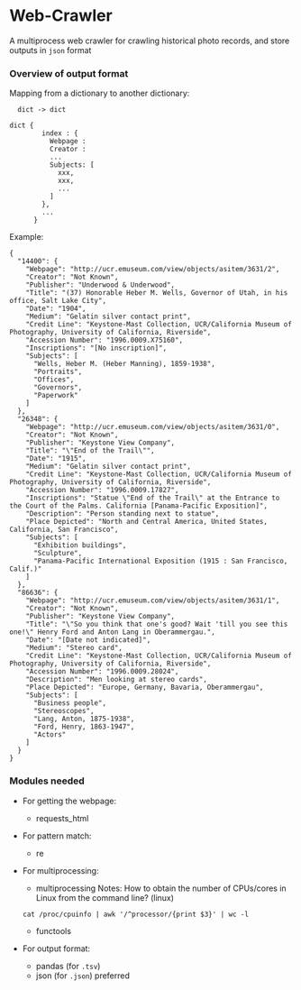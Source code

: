 # Web-Crawler
A multiprocess web crawler for crawling historical photo records, and store outputs in `json` format

### Overview of output format
Mapping from a dictionary to another dictionary:
```
  dict -> dict

dict {
        index : {
          Webpage : 
          Creator : 
          ...
          Subjects: [
            xxx, 
            xxx,
            ...
          ]
        },
        ...
      }
```

Example:
```
{
  "14400": {
    "Webpage": "http://ucr.emuseum.com/view/objects/asitem/3631/2",
    "Creator": "Not Known",
    "Publisher": "Underwood & Underwood",
    "Title": "(37) Honorable Heber M. Wells, Governor of Utah, in his office, Salt Lake City",
    "Date": "1904",
    "Medium": "Gelatin silver contact print",
    "Credit Line": "Keystone-Mast Collection, UCR/California Museum of Photography, University of California, Riverside",
    "Accession Number": "1996.0009.X75160",
    "Inscriptions": "[No inscription]",
    "Subjects": [
      "Wells, Heber M. (Heber Manning), 1859-1938",
      "Portraits",
      "Offices",
      "Governors",
      "Paperwork"
    ]
  },
  "26348": {
    "Webpage": "http://ucr.emuseum.com/view/objects/asitem/3631/0",
    "Creator": "Not Known",
    "Publisher": "Keystone View Company",
    "Title": "\"End of the Trail\"",
    "Date": "1915",
    "Medium": "Gelatin silver contact print",
    "Credit Line": "Keystone-Mast Collection, UCR/California Museum of Photography, University of California, Riverside",
    "Accession Number": "1996.0009.17827",
    "Inscriptions": "Statue \"End of the Trail\" at the Entrance to the Court of the Palms. California [Panama-Pacific Exposition]",
    "Description": "Person standing next to statue",
    "Place Depicted": "North and Central America, United States, California, San Francisco",
    "Subjects": [
      "Exhibition buildings",
      "Sculpture",
      "Panama-Pacific International Exposition (1915 : San Francisco, Calif.)"
    ]
  },
  "86636": {
    "Webpage": "http://ucr.emuseum.com/view/objects/asitem/3631/1",
    "Creator": "Not Known",
    "Publisher": "Keystone View Company",
    "Title": "\"So you think that one's good? Wait 'till you see this one!\" Henry Ford and Anton Lang in Oberammergau.",
    "Date": "[Date not indicated]",
    "Medium": "Stereo card",
    "Credit Line": "Keystone-Mast Collection, UCR/California Museum of Photography, University of California, Riverside",
    "Accession Number": "1996.0009.28024",
    "Description": "Men looking at stereo cards",
    "Place Depicted": "Europe, Germany, Bavaria, Oberammergau",
    "Subjects": [
      "Business people",
      "Stereoscopes",
      "Lang, Anton, 1875-1938",
      "Ford, Henry, 1863-1947",
      "Actors"
    ]
  }
}
```

### Modules needed
- For getting the webpage:
  - requests_html
  
- For pattern match:
  - re

- For multiprocessing:
  - multiprocessing
  Notes: 
  How to obtain the number of CPUs/cores in Linux from the command line?
  (linux)
  ```
  cat /proc/cpuinfo | awk '/^processor/{print $3}' | wc -l
  ```
  
  - functools
  
- For output format:
  - pandas (for `.tsv`)
  - json (for `.json`) preferred
